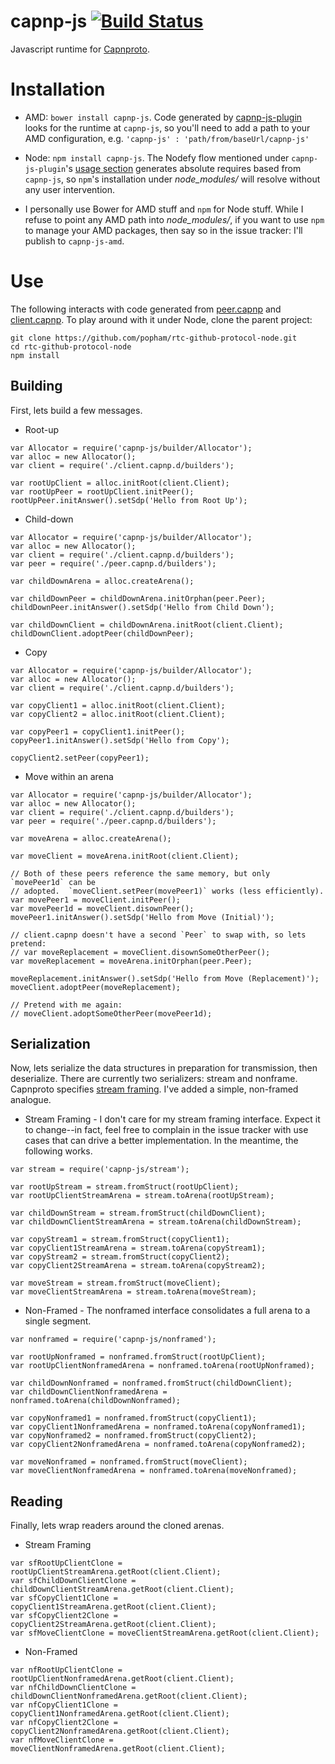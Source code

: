 capnp-js [![Build Status](https://travis-ci.org/popham/capnp-js-base.svg?branch=master)](https://travis-ci.org/popham/capnp-js-base)
====================================================================================================================================

Javascript runtime for [Capnproto](http://kentonv.github.io/capnproto/index.html).

# Installation
* AMD: `bower install capnp-js`.
  Code generated by [capnp-js-plugin](https://github.com/popham/capnp-js-plugin#capnp-js-plugin) looks for the runtime at `capnp-js`, so you'll need to add a path to your AMD configuration, e.g. `'capnp-js' : 'path/from/baseUrl/capnp-js'`

* Node: `npm install capnp-js`.
  The Nodefy flow mentioned under `capnp-js-plugin`'s [usage section](https://github.com/popham/capnp-js-plugin#usage) generates absolute requires based from `capnp-js`, so `npm`'s installation under *node_modules/* will resolve without any user intervention.

* I personally use Bower for AMD stuff and `npm` for Node stuff.
  While I refuse to point any AMD path into *node_modules/*, if you want to use `npm` to manage your AMD packages, then say so in the issue tracker:
  I'll publish to `capnp-js-amd`.

# Use
The following interacts with code generated from [peer.capnp](https://github.com/popham/rtc-github-protocol/blob/master/peer.capnp) and [client.capnp](https://github.com/popham/rtc-github-protocol/blob/master/client.capnp).
To play around with it under Node, clone the parent project:

```
git clone https://github.com/popham/rtc-github-protocol-node.git
cd rtc-github-protocol-node
npm install
```

## Building
First, lets build a few messages.

* Root-up

```
var Allocator = require('capnp-js/builder/Allocator');
var alloc = new Allocator();
var client = require('./client.capnp.d/builders');

var rootUpClient = alloc.initRoot(client.Client);
var rootUpPeer = rootUpClient.initPeer();
rootUpPeer.initAnswer().setSdp('Hello from Root Up');

```

* Child-down

```
var Allocator = require('capnp-js/builder/Allocator');
var alloc = new Allocator();
var client = require('./client.capnp.d/builders');
var peer = require('./peer.capnp.d/builders');

var childDownArena = alloc.createArena();

var childDownPeer = childDownArena.initOrphan(peer.Peer);
childDownPeer.initAnswer().setSdp('Hello from Child Down');

var childDownClient = childDownArena.initRoot(client.Client);
childDownClient.adoptPeer(childDownPeer);
```

* Copy

```
var Allocator = require('capnp-js/builder/Allocator');
var alloc = new Allocator();
var client = require('./client.capnp.d/builders');

var copyClient1 = alloc.initRoot(client.Client);
var copyClient2 = alloc.initRoot(client.Client);

var copyPeer1 = copyClient1.initPeer();
copyPeer1.initAnswer().setSdp('Hello from Copy');

copyClient2.setPeer(copyPeer1);
```

* Move within an arena

```
var Allocator = require('capnp-js/builder/Allocator');
var alloc = new Allocator();
var client = require('./client.capnp.d/builders');
var peer = require('./peer.capnp.d/builders');

var moveArena = alloc.createArena();

var moveClient = moveArena.initRoot(client.Client);

// Both of these peers reference the same memory, but only `movePeer1d` can be
// adopted.  `moveClient.setPeer(movePeer1)` works (less efficiently).
var movePeer1 = moveClient.initPeer();
var movePeer1d = moveClient.disownPeer();
movePeer1.initAnswer().setSdp('Hello from Move (Initial)');

// client.capnp doesn't have a second `Peer` to swap with, so lets pretend:
// var moveReplacement = moveClient.disownSomeOtherPeer();
var moveReplacement = moveArena.initOrphan(peer.Peer);

moveReplacement.initAnswer().setSdp('Hello from Move (Replacement)');
moveClient.adoptPeer(moveReplacement);

// Pretend with me again:
// moveClient.adoptSomeOtherPeer(movePeer1d);
```

## Serialization
Now, lets serialize the data structures in preparation for transmission, then deserialize.
There are currently two serializers: stream and nonframe.
Capnproto specifies [stream framing](http://kentonv.github.io/capnproto/encoding.html#serialization_over_a_stream).
I've added a simple, non-framed analogue.

* Stream Framing - I don't care for my stream framing interface.
  Expect it to change--in fact, feel free to complain in the issue tracker with use cases that can drive a better implementation.
  In the meantime, the following works.

```
var stream = require('capnp-js/stream');

var rootUpStream = stream.fromStruct(rootUpClient);
var rootUpClientStreamArena = stream.toArena(rootUpStream);

var childDownStream = stream.fromStruct(childDownClient);
var childDownClientStreamArena = stream.toArena(childDownStream);

var copyStream1 = stream.fromStruct(copyClient1);
var copyClient1StreamArena = stream.toArena(copyStream1);
var copyStream2 = stream.fromStruct(copyClient2);
var copyClient2StreamArena = stream.toArena(copyStream2);

var moveStream = stream.fromStruct(moveClient);
var moveClientStreamArena = stream.toArena(moveStream);
```

* Non-Framed - The nonframed interface consolidates a full arena to a single segment.

```
var nonframed = require('capnp-js/nonframed');

var rootUpNonframed = nonframed.fromStruct(rootUpClient);
var rootUpClientNonframedArena = nonframed.toArena(rootUpNonframed);

var childDownNonframed = nonframed.fromStruct(childDownClient);
var childDownClientNonframedArena = nonframed.toArena(childDownNonframed);

var copyNonframed1 = nonframed.fromStruct(copyClient1);
var copyClient1NonframedArena = nonframed.toArena(copyNonframed1);
var copyNonframed2 = nonframed.fromStruct(copyClient2);
var copyClient2NonframedArena = nonframed.toArena(copyNonframed2);

var moveNonframed = nonframed.fromStruct(moveClient);
var moveClientNonframedArena = nonframed.toArena(moveNonframed);
```

## Reading
Finally, lets wrap readers around the cloned arenas.

* Stream Framing

```
var sfRootUpClientClone = rootUpClientStreamArena.getRoot(client.Client);
var sfChildDownClientClone = childDownClientStreamArena.getRoot(client.Client);
var sfCopyClient1Clone = copyClient1StreamArena.getRoot(client.Client);
var sfCopyClient2Clone = copyClient2StreamArena.getRoot(client.Client);
var sfMoveClientClone = moveClientStreamArena.getRoot(client.Client);
```

* Non-Framed

```
var nfRootUpClientClone = rootUpClientNonframedArena.getRoot(client.Client);
var nfChildDownClientClone = childDownClientNonframedArena.getRoot(client.Client);
var nfCopyClient1Clone = copyClient1NonframedArena.getRoot(client.Client);
var nfCopyClient2Clone = copyClient2NonframedArena.getRoot(client.Client);
var nfMoveClientClone = moveClientNonframedArena.getRoot(client.Client);
```
